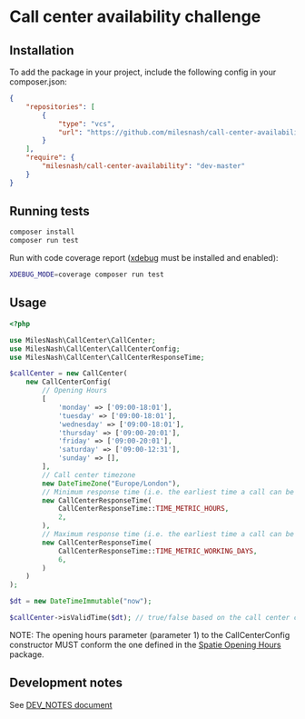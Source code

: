# Call center availability challenge

## Installation

To add the package in your project, include the following config in your composer.json:

```json
{
    "repositories": [
        {
            "type": "vcs",
            "url": "https://github.com/milesnash/call-center-availability"
        }
    ],
    "require": {
        "milesnash/call-center-availability": "dev-master"
    }
}
```

## Running tests

```bash
composer install
composer run test
```

Run with code coverage report ([xdebug](https://xdebug.org/docs/install) must be installed and enabled):
```bash
XDEBUG_MODE=coverage composer run test
```

## Usage

```php
<?php

use MilesNash\CallCenter\CallCenter;
use MilesNash\CallCenter\CallCenterConfig;
use MilesNash\CallCenter\CallCenterResponseTime;

$callCenter = new CallCenter(
    new CallCenterConfig(
        // Opening Hours
        [
            'monday' => ['09:00-18:01'],
            'tuesday' => ['09:00-18:01'],
            'wednesday' => ['09:00-18:01'],
            'thursday' => ['09:00-20:01'],
            'friday' => ['09:00-20:01'],
            'saturday' => ['09:00-12:31'],
            'sunday' => [],
        ],
        // Call center timezone
        new DateTimeZone("Europe/London"),
        // Minimum response time (i.e. the earliest time a call can be pre-booked from the current call center time)
        new CallCenterResponseTime(
            CallCenterResponseTime::TIME_METRIC_HOURS,
            2,
        ),
        // Maximum response time (i.e. the earliest time a call can be pre-booked from the current call center time)
        new CallCenterResponseTime(
            CallCenterResponseTime::TIME_METRIC_WORKING_DAYS,
            6,
        )
    )
);

$dt = new DateTimeImmutable("now");

$callCenter->isValidTime($dt); // true/false based on the call center config
```

NOTE: The opening hours parameter (parameter 1) to the CallCenterConfig constructor MUST conform the one defined in the [Spatie Opening Hours](https://github.com/spatie/opening-hours) package.

## Development notes

See [DEV_NOTES document](DEV_NOTES.md)

